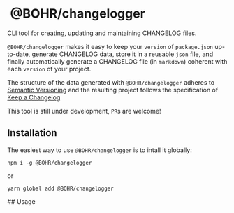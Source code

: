 #  @BOHR/changelogger

CLI tool for creating, updating and maintaining CHANGELOG files.

`@BOHR/changelogger` makes it easy to keep your `version` of `package.json` up-to-date, generate CHANGELOG data, store it in a reusable `json` file, and finally automatically generate a CHANGELOG file (in `markdown`) coherent with each `version` of your project.

The structure of the data generated with `@BOHR/changelogger` adheres to [Semantic Versioning](https://semver.org/spec/v2.0.0.html) and the resulting project follows the specification of [Keep a Changelog](https://keepachangelog.com/en/1.0.0/)

This tool is still under development, `PR`s are welcome!

## Installation

The easiest way to use `@BOHR/changelogger` is to intall it globally:

    npm i -g @BOHR/changelogger

or

    yarn global add @BOHR/changelogger

## Usage

